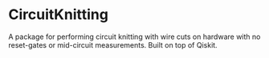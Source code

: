 # CircuitKnitting
A package for performing circuit knitting with wire cuts on hardware with no reset-gates or mid-circuit measurements. Built on top of Qiskit.
